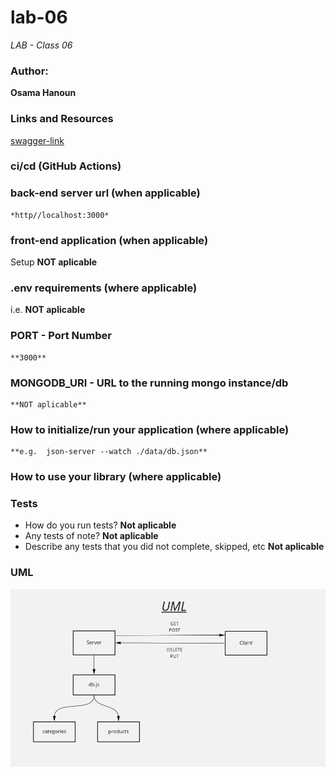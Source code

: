# lab-06

*LAB - Class 06*

### Author: 
  **Osama Hanoun**

### Links and Resources

[swagger-link](https://app.swaggerhub.com/apis/OsamaHanoun/class-06/0.1)



### ci/cd (GitHub Actions)

### back-end server url (when applicable)
    *http//localhost:3000*
### front-end application (when applicable)
Setup
    **NOT aplicable**
### .env requirements (where applicable)
i.e.
    **NOT aplicable**

### PORT - Port Number
    **3000**
### MONGODB_URI - URL to the running mongo instance/db

    **NOT aplicable**
### How to initialize/run your application (where applicable)
    **e.g.  json-server --watch ./data/db.json**
### How to use your library (where applicable)

### Tests
* How do you run tests? **Not aplicable**
* Any tests of note? **Not aplicable**
* Describe any tests that you did not complete, skipped, etc **Not aplicable**

### UML
![lab-06-UML](./asset/lab-06-UML.PNG)
